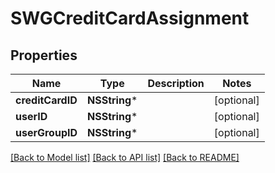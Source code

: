 # SWGCreditCardAssignment

## Properties
Name | Type | Description | Notes
------------ | ------------- | ------------- | -------------
**creditCardID** | **NSString*** |  | [optional] 
**userID** | **NSString*** |  | [optional] 
**userGroupID** | **NSString*** |  | [optional] 

[[Back to Model list]](../README.md#documentation-for-models) [[Back to API list]](../README.md#documentation-for-api-endpoints) [[Back to README]](../README.md)


